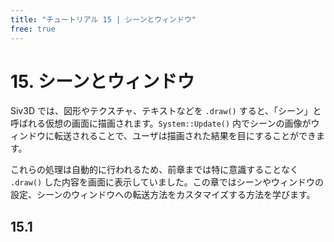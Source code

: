 ```yaml
---
title: "チュートリアル 15 | シーンとウィンドウ"
free: true
---
```


# 15. シーンとウィンドウ

Siv3D では、図形やテクスチャ、テキストなどを `.draw()` すると、「シーン」と呼ばれる仮想の画面に描画されます。`System::Update()` 内でシーンの画像がウィンドウに転送されることで、ユーザは描画された結果を目にすることができます。

これらの処理は自動的に行われるため、前章までは特に意識することなく `.draw()` した内容を画面に表示していました。この章ではシーンやウィンドウの設定、シーンのウィンドウへの転送方法をカスタマイズする方法を学びます。

## 15.1 

```cpp

```

